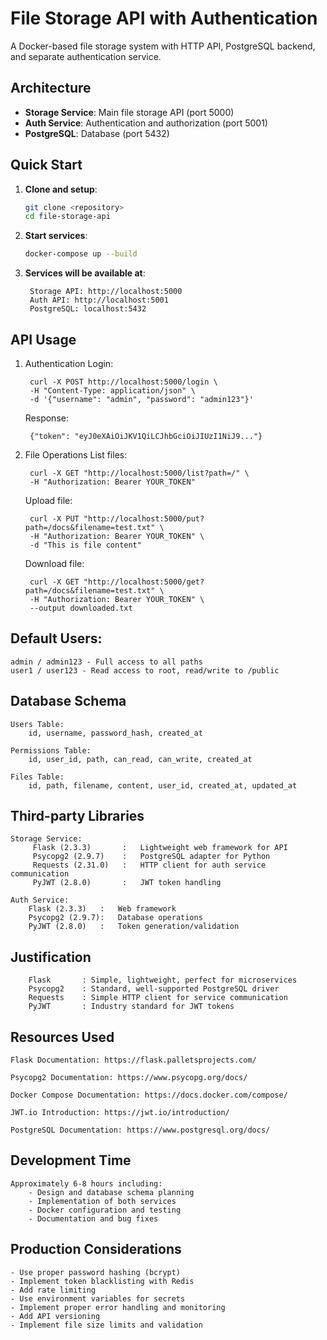 # File Storage API with Authentication

A Docker-based file storage system with HTTP API, PostgreSQL backend, and separate authentication service.

## Architecture

- **Storage Service**: Main file storage API (port 5000)
- **Auth Service**: Authentication and authorization (port 5001) 
- **PostgreSQL**: Database (port 5432)

## Quick Start

1. **Clone and setup**:
   ```bash
   git clone <repository>
   cd file-storage-api

2. **Start services**:
    ```bash
    docker-compose up --build

3. **Services will be available at**:

        Storage API: http://localhost:5000
        Auth API: http://localhost:5001
        PostgreSQL: localhost:5432

## API Usage

1. Authentication
    Login:

        curl -X POST http://localhost:5000/login \
        -H "Content-Type: application/json" \
        -d '{"username": "admin", "password": "admin123"}'
        
    Response:

        {"token": "eyJ0eXAiOiJKV1QiLCJhbGciOiJIUzI1NiJ9..."}
        

2. File Operations
    List files:

        curl -X GET "http://localhost:5000/list?path=/" \
        -H "Authorization: Bearer YOUR_TOKEN"
        

    Upload file:

        curl -X PUT "http://localhost:5000/put?path=/docs&filename=test.txt" \
        -H "Authorization: Bearer YOUR_TOKEN" \
        -d "This is file content"
      

    Download file:

        curl -X GET "http://localhost:5000/get?path=/docs&filename=test.txt" \
        -H "Authorization: Bearer YOUR_TOKEN" \
        --output downloaded.txt


## Default Users:
    admin / admin123 - Full access to all paths
    user1 / user123 - Read access to root, read/write to /public

## Database Schema
    Users Table:
        id, username, password_hash, created_at

    Permissions Table:
        id, user_id, path, can_read, can_write, created_at

    Files Table:
        id, path, filename, content, user_id, created_at, updated_at

## Third-party Libraries

    Storage Service:
         Flask (2.3.3)       :   Lightweight web framework for API
         Psycopg2 (2.9.7)    :   PostgreSQL adapter for Python
         Requests (2.31.0)   :   HTTP client for auth service communication
         PyJWT (2.8.0)       :   JWT token handling

    Auth Service:
        Flask (2.3.3)   :   Web framework
        Psycopg2 (2.9.7):   Database operations
        PyJWT (2.8.0)   :   Token generation/validation


## Justification

        Flask       : Simple, lightweight, perfect for microservices
        Psycopg2    : Standard, well-supported PostgreSQL driver
        Requests    : Simple HTTP client for service communication
        PyJWT       : Industry standard for JWT tokens


## Resources Used
    Flask Documentation: https://flask.palletsprojects.com/

    Psycopg2 Documentation: https://www.psycopg.org/docs/

    Docker Compose Documentation: https://docs.docker.com/compose/

    JWT.io Introduction: https://jwt.io/introduction/

    PostgreSQL Documentation: https://www.postgresql.org/docs/

## Development Time
    Approximately 6-8 hours including:
        - Design and database schema planning
        - Implementation of both services
        - Docker configuration and testing
        - Documentation and bug fixes

## Production Considerations
    - Use proper password hashing (bcrypt)
    - Implement token blacklisting with Redis
    - Add rate limiting
    - Use environment variables for secrets
    - Implement proper error handling and monitoring
    - Add API versioning
    - Implement file size limits and validation
